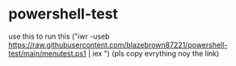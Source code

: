 # powershell-test

use this to run this ("iwr -useb https://raw.githubusercontent.com/blazebrown87221/powershell-test/main/menutest.ps1 | iex
") (pls copy evrything noy the link)
